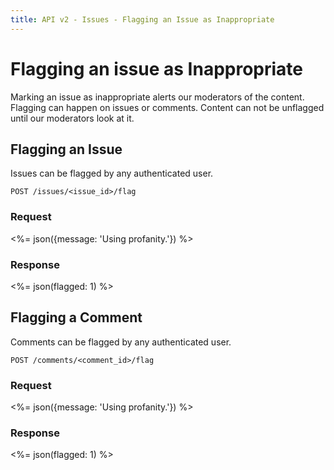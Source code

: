 ```yaml
---
title: API v2 - Issues - Flagging an Issue as Inappropriate
---
```


# Flagging an issue as Inappropriate

Marking an issue as inappropriate alerts our moderators of the content. Flagging can happen on issues or comments. Content can not be unflagged until our moderators look at it.

## Flagging an Issue

Issues can be flagged by any authenticated user.

    POST /issues/<issue_id>/flag

### Request

<%=
  json({message: 'Using profanity.'})
%>

### Response

<%=
  json(flagged: 1)
%>

## Flagging a Comment

Comments can be flagged by any authenticated user.

    POST /comments/<comment_id>/flag

### Request

<%=
  json({message: 'Using profanity.'})
%>

### Response

<%=
  json(flagged: 1)
%>

